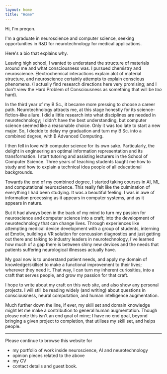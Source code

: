 ```yaml
---
layout: home
title: "Home"
---
```


Hi, I'm preqon. 

I'm a graduate in neuroscience and computer science, seeking opportunities
in R&D for neurotechnology for medical applications.

Here's a bio that explains why.

Leaving high school, I wanted to understand the structure of materials
around me and what consciousness was. I pursued chemistry and neuroscience. 
Electrochemical interactions explain alot of material structure, and neuroscience
certainly attempts to explain conscious phenomena. (I actually find research
directions here very promising; and I don't view the Hard Problem of 
Consciousness as something that will be *too* hard).   


In the third year of my B Sc., it became more pressing to choose a career path.
Neurotechnology attracts me, at this stage honestly for its science-fiction-like
allure. I did a little research into what disciplines are needed in neurotechnology;
I didn't have the best understanding, but computer science seemed like a
reasonable choice. Only it was too late to start a new major. So, I decide to
delay my graduation and turn my B Sc. into a combined degree, with B Advanced
Computing.

I then fell in love with computer science for its own sake. Particularly,
the delight in engineering an optimal information representation and its
transformation. I start tutoring and assisting lecturers in the School of 
Computer Science. Three years of teaching students taught me how to study and 
how to explain a technical idea people of all educational backgrounds.

Towards the end of my combined degree, I started taking courses in AI, ML and
computational neuroscience. This really felt like the culmination of everything
I had been studying. It was a beautiful feeling. I was in awe of information
processing as it appears in computer systems, and as it appears in nature.

But it had always been in the back of my mind to turn my passion for neuroscience
and computer science into a craft; into the development of neurotechnology that
can change lives. Through experiences like attempting medical device development
with a group of students, interning at Emotiv, building a VR solution for concussion diagnostics and just getting out there and talking to industry leaders in 
neurotechnology, I've learned how much of a gap there is between shiny new 
devices and the needs that patients suffering neurological illnesses actually 
have.

My goal now is to understand patient needs, and apply my domain of 
knowledge/skillset to make a functional improvement to their lives; wherever
they need it. That way, I can turn my inherent curiosities, into a craft that
serves people, and grow my passion for that craft.

I hope to write about my craft on this web site, and also show any personal
projects. I will still be reading widely (and writing) about questions 
in consciousness, neural computation, and human intelligence augmentation.

Much further down the line, if ever, my skill set and domain knowledge
might let me make a contribution to general human augmentation. Though please
note this isn't an end goal of mine; I have no end goal, beyond bringing a 
given project to completion, that utilises my skill set, and helps people. 

--- 

Please continue to browse this website for 

- my portfolio of work inside neuroscience, AI and neurotechnology
- opinion pieces related to the above
- my CV
- contact details and guest book.
